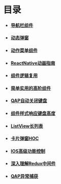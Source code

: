 # 目录

- #### [导航栏组件](/React/TabBar.html)
- #### [动态弹窗](/React/Dialog.html)
- #### [动作菜单组件](/React/ActionSheet.html)
- #### [ReactNative动画指南](/React/Animated.html)
- #### [组件逻辑复用](/React/HOC.html)
- #### [简单实用的高阶组件](/React/titleWrapper.html)
- #### [QAP自动关闭键盘](/React/closeKeyBoard.html)
- #### [组件样式响应键盘高度](/React/heightProvider.html)
- #### [ListView长列表](/React/listView.html)
- #### [卡片弹窗HOC](/React/cardHoc.html)
- #### [IOS高级功能控制](/React/context.html)
- #### [深入理解Redux中间件](/React/middleware.html)
- #### [QAP异常捕获](/React/QAPerror.html)
